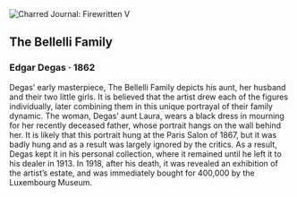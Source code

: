 <div class="artwork-of-the-day">
  <div class="container">
    <div class="img-wrapper">
      <img
        src="https://uploads1.wikiart.org/00142/images/57726d83edc2cb3880b489b9/edgar-degas-the-bellelli-family-google-art-project.jpg!Large.jpg"
        alt="Charred Journal: Firewritten V" />
    </div>
    <div class="artwork-detail">
      <div class="artwork-origin"> 
        <h2 class="artwork-name">The Bellelli Family</h2>
        <h3 class="artist">
          Edgar Degas
                    ·  1862
        </h3>
      </div>
      <p class="description">
        <span class="artwork-description-text ng-binding" ng-bind-html="viewModel.ArtworkOfTheDay.Description | unsafe">Degas’ early masterpiece, The Bellelli Family depicts his aunt, her husband and their two little girls. It is believed that the artist drew each of the figures individually, later combining them in this unique portrayal of their family dynamic. The woman, Degas’ aunt Laura, wears a black dress in mourning for her recently deceased father, whose portrait hangs on the wall behind her. It is likely that this portrait hung at the Paris Salon of 1867, but it was badly hung and as a result was largely ignored by the critics. As a result, Degas kept it in his personal collection, where it remained until he left it to his dealer in 1913. In 1918, after his death, it was revealed an exhibition of the artist’s estate, and was immediately bought for 400,000 by the Luxembourg Museum. </span>
                        <div class="text-shadow-container" ng-show="showShadow" style=""></div>
      </p>
    </div>
  </div>

</div>
